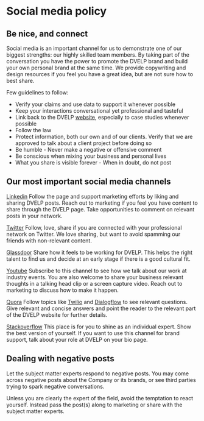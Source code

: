 

# Social media policy

## Be nice, and connect

Social media is an important channel for us to demonstrate one of our biggest strengths: our highly skilled team members.
By taking part of the conversation you have the power to promote the DVELP brand and build your own personal brand at the same time.
We provide copywriting and design resources if you feel you have a great idea, but are not sure how to best share.

Few guidelines to follow:
* Verify your claims and use data to support it whenever possible
* Keep your interactions conversational yet professional and tasteful
* Link back to the DVELP [website](https://dvelp.co.uk/), especially to case studies whenever possible
* Follow the law
* Protect information, both our own and of our clients. Verify that we are approved to talk about a client project before doing so
* Be humble - Never make a negative or offensive comment
* Be conscious when mixing your business and personal lives
* What you share is visible forever - When in doubt, do not post


## Our most important social media channels

[Linkedin](https://www.linkedin.com/company/dvelp/)
Follow the page and support marketing efforts by liking and sharing DVELP posts.
Reach out to marketing if you feel you have content to share through the DVELP page.
Take opportunities to comment on relevant posts in your network.

[Twitter](https://twitter.com/DVELP_team)
Follow, love, share if you are connected with your professional network on Twitter. We love sharing, but want to avoid spamming our friends with non-relevant content.

[Glassdoor](https://www.glassdoor.co.uk/Overview/Working-at-Dvelp-EI_IE3186528.11,16.htm)
Share how it feels to be working for DVELP. This helps the right talent to find us and decide at an early stage if there is  a good cultural fit.

[Youtube](https://www.youtube.com/channel/UCfHkkr-rl1mmukN7rTQcIEw)
Subscribe to this channel to see how we talk about our work at industry events. You are also welcome to share your business relevant thoughts in a talking head clip or a screen capture video. Reach out to marketing to discuss how to make it happen.

[Quora](https://www.quora.com/topic/DVELP)
Follow topics like [Twilio](https://www.quora.com/topic/Twilio) and [Dialogflow](https://www.quora.com/topic/Dialogflow) to see relevant questions. Give relevant and concise answers and point the reader to the relevant part of the DVELP website for further details.

[Stackoverflow](https://stackoverflow.com/)
This place is for you to shine as an individual expert. Show the best version of yourself. If you want to use this channel for brand support, talk about your role at DVELP on your bio page. 


## Dealing with negative posts

Let the subject matter experts respond to negative posts. You may come across negative posts about the Company or its brands, or see third parties trying to spark negative conversations.

Unless you are clearly the expert of the field, avoid the temptation to react yourself. Instead pass the post(s) along to marketing or share with the subject matter experts.
